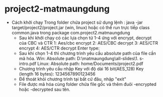 # project2-matmaungdung
- Cách khởi chạy
  Trong folder chứa project sử dụng lệnh :
    java -jar target/project2/project.jar (win, linux)
   hoặc có thể run trực tiếp class common.java trong package com.project2.matmaungdung
  - Sau khi khởi chạy có các lựa chọn từ 1-4 ứng với encrypt, decrypt của CBC và CTR
      1: Aes/cbc encrypt
      2: AES/CBC decrypt
      3: AES/CTR encrypt
      4: AES/CTR decrypt
      Enter type:
   - Sau khi chọn 1-4 thì chương trình yêu cầu absolute path của file cần mã hóa.
    Win:
      Absolute path:
      D:\matmaungdung\all-slides\1. s-intro.pdf
    Linux:
      Absolute path:
      home/Documents/project2.pdf
    - Chương trình yêu cầu nhập Key với độ dài 16 bit(AES_128)
        Key (length 16 bytes):
        1234567890123456
    - Để thoát khỏi chương trình tại bất cứ đâu, nhập "exit"
    - File được mã hóa cùng folder chứa file gốc và thêm đuôi -encrypted hoặc -decrypted sau tên.
  
 
